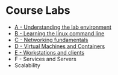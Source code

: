 # Course Labs

- [A - Understanding the lab environment](labs/A.md)
- [B - Learning the linux command line](labs/B.md)
- [C - Networking fundamentals](labs/C.md)
- [D - Virtual Machines and Containers](labs/D.md)
- [E - Workstations and clients](labs/E.md)
- F - Services and Servers
- Scalability